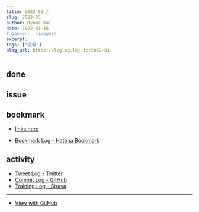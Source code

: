 ```yaml
---
title: 2022-03 / 
slug: 2022-03
author: Ryoma Kai
date: 2022-01-16
# banner: ./images/
excerpt: 
tags: ["週報"]
blog_url: https://leglog.lkj.io/2022-03
---
```


<!--greeting here-->

## done

### 

## issue

### 

## bookmark

- [links here]()


- [Bookmark Log - Hatena Bookmark](https://b.hatena.ne.jp/Ryo_K/bookmark)

## activity

<Tweet tweetLink="" />
<Instagram instagramId="" />
<YouTube youTubeId="" />

- [Tweet Log - Twitter](https://twitter.com/search?q=(from%3Alegnoh)%20until%3A2022-01-16%20since%3A2022-01-10%20-filter%3Areplies&src=typed_query)
- [Commit Log - GitHub](https://github.com/legnoh?tab=overview&from=2022-01-10&to=2022-01-16)
- [Training Log - Strava](https://www.strava.com/athletes/47349424/training/log)

----

- [View with GitHub](https://github.com/legnoh/leglog/blob/master/content/posts/202x/2022/03/index.md)
